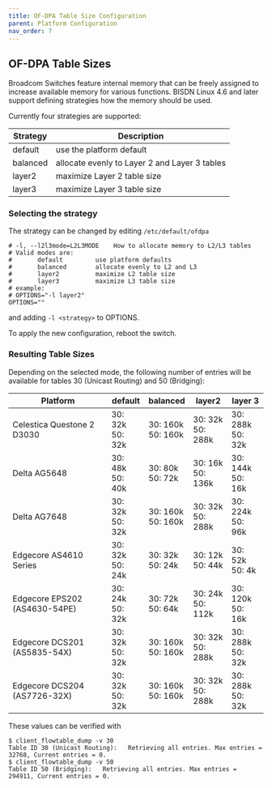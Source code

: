 ```yaml
---
title: OF-DPA Table Size Configuration
parent: Platform Configuration
nav_order: 7
---
```


## OF-DPA Table Sizes

Broadcom Switches feature internal memory that can be freely assigned to
increase available memory for various functions. BISDN Linux 4.6 and later
support defining strategies how the memory should be used.

Currently four strategies are supported:

| Strategy    | Description                                    |
|-------------|------------------------------------------------|
| default     | use the platform default                       |
| balanced    | allocate evenly to Layer 2 and Layer 3 tables  |
| layer2      | maximize Layer 2 table size                    |
| layer3      | maximize Layer 3 table size                    |

### Selecting the strategy

The strategy can be changed by editing `/etc/default/ofdpa`

```
# -l, --l2l3mode=L2L3MODE    How to allocate memory to L2/L3 tables
# Valid modes are:
#       default         use platform defaults
#       balanced        allocate evenly to L2 and L3
#       layer2          maximize L2 table size
#       layer3          maximize L3 table size
# example:
# OPTIONS="-l layer2"
OPTIONS=""
```

and adding `-l <strategy>` to OPTIONS.

To apply the new configuration, reboot the switch.

### Resulting Table Sizes

Depending on the selected mode, the following number of entries will be
available for tables 30 (Unicast Routing) and 50 (Bridging):

| Platform                      | default              | balanced             | layer2               |              layer 3 |
|-------------------------------|----------------------|----------------------|----------------------|----------------------|
| Celestica Questone 2 D3030    | 30:  32k<br>50:  32k | 30: 160k<br>50: 160k | 30:  32k<br>50: 288k | 30: 288k<br>50:  32k |
| Delta AG5648                  | 30:  48k<br>50:  40k | 30:  80k<br>50:  72k | 30:  16k<br>50: 136k | 30: 144k<br>50:  16k |
| Delta AG7648                  | 30:  32k<br>50:  32k | 30: 160k<br>50: 160k | 30:  32k<br>50: 288k | 30: 224k<br>50:  96k |
| Edgecore AS4610 Series        | 30:  32k<br>50:  24k | 30:  32k<br>50:  24k | 30:  12k<br>50:  44k | 30:  52k<br>50:   4k |
| Edgecore EPS202 (AS4630-54PE) | 30:  24k<br>50:  32k | 30:  72k<br>50:  64k | 30:  24k<br>50: 112k | 30: 120k<br>50:  16k |
| Edgecore DCS201 (AS5835-54X)  | 30:  32k<br>50:  32k | 30: 160k<br>50: 160k | 30:  32k<br>50: 288k | 30: 288k<br>50:  32k |
| Edgecore DCS204 (AS7726-32X)  | 30:  32k<br>50:  32k | 30: 160k<br>50: 160k | 30:  32k<br>50: 288k | 30: 288k<br>50:  32k |

These values can be verified with

```
$ client_flowtable_dump -v 30
Table ID 30 (Unicast Routing):   Retrieving all entries. Max entries = 32768, Current entries = 0.
$ client_flowtable_dump -v 50
Table ID 50 (Bridging):   Retrieving all entries. Max entries = 294911, Current entries = 0.
```
